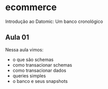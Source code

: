 # ecommerce

Introdução ao Datomic: Um banco cronológico

## Aula 01

Nessa aula vimos:

- o que são schemas
- como transacionar schemas
- como transacionar dados
- queries simples
- o banco e seus snapshots
